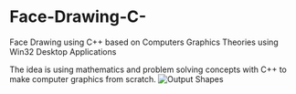 # Face-Drawing-C-
Face Drawing using C++ based on Computers Graphics Theories using Win32 Desktop Applications 

The idea is using mathematics and problem solving concepts with C++ to make computer graphics from scratch.
![Output Shapes](https://user-images.githubusercontent.com/112272836/192645895-8e36d41f-a614-4e7c-9183-2dd24978e797.PNG)
